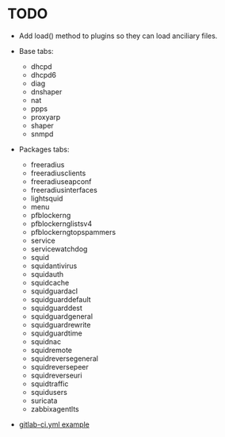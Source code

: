 # TODO

* Add load() method to plugins so they can load anciliary files.
* Base tabs:
  * dhcpd
  * dhcpd6
  * diag
  * dnshaper
  * nat
  * ppps
  * proxyarp
  * shaper
  * snmpd

* Packages tabs:
  * freeradius
  * freeradiusclients
  * freeradiuseapconf
  * freeradiusinterfaces
  * lightsquid
  * menu
  * pfblockerng
  * pfblockernglistsv4
  * pfblockerngtopspammers
  * service
  * servicewatchdog
  * squid
  * squidantivirus
  * squidauth
  * squidcache
  * squidguardacl
  * squidguarddefault
  * squidguarddest
  * squidguardgeneral
  * squidguardrewrite
  * squidguardtime
  * squidnac
  * squidremote
  * squidreversegeneral
  * squidreversepeer
  * squidreverseuri
  * squidtraffic
  * squidusers
  * suricata
  * zabbixagentlts




* [gitlab-ci.yml example](https://gitlab.com/saltstack/pop/heist-salt/-/blob/master/.gitlab-ci.yml)

